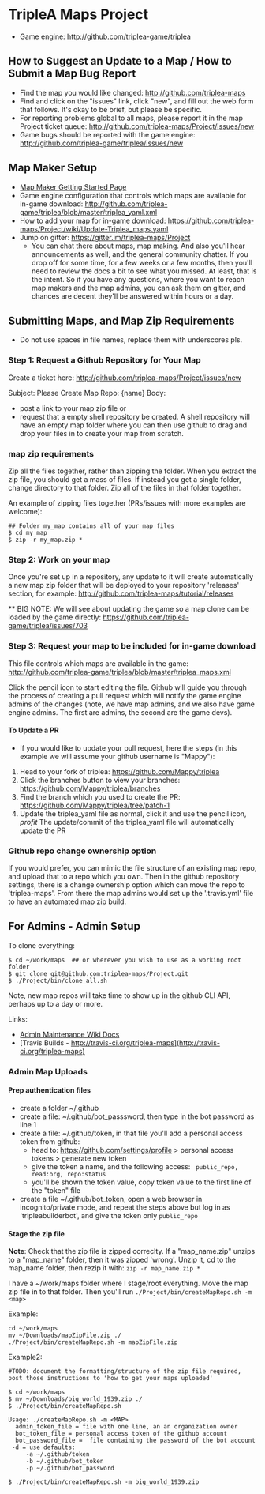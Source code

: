 # TripleA Maps Project
- Game engine:  http://github.com/triplea-game/triplea

## How to Suggest an Update to a Map / How to Submit a Map Bug Report

* Find the map you would like changed: http://github.com/triplea-maps
* Find and click on the "issues" link, click "new", and fill out the web form that follows. It's okay to be brief, but please be specific.
* For reporting problems global to all maps, please report it in the map Project ticket queue: http://github.com/triplea-maps/Project/issues/new
* Game bugs should be reported with the game engine: http://github.com/triplea-game/triplea/issues/new

## Map Maker Setup
- [Map Maker Getting Started Page](https://github.com/triplea-maps/Project/wiki/Map-Makers:--Getting-Started-and-Workflow)
- Game engine configuration that controls which maps are available for in-game download: http://github.com/triplea-game/triplea/blob/master/triplea_yaml.xml
- How to add your map for in-game download: https://github.com/triplea-maps/Project/wiki/Update-Triplea_maps.yaml
- Jump on gitter: https://gitter.im/triplea-maps/Project
  - You can chat there about maps, map making. And also you'll hear announcements as well, and the general community chatter. If you drop off for some time, for a few weeks or a few months, then you'll need to review the docs a bit to see what you missed. At least, that is the intent. So if you have any questions, where you want to reach map makers and the map admins, you can ask them on gitter, and chances are decent they'll be answered within hours or a day. 
 
  
## Submitting Maps, and Map Zip Requirements
* Do not use spaces in file names, replace them with underscores pls.

### Step 1: Request a Github Repository for Your Map

Create a ticket here: http://github.com/triplea-maps/Project/issues/new

Subject: Please Create Map Repo: {name}
Body:
- post a link to your map zip file
or
- request that a empty shell repository be created. A shell repository will have an empty map folder where you can then use github to drag and drop your files in to create your map from scratch.

### map zip requirements
Zip all the files together, rather than zipping the folder. When you extract the zip file, you should get a mass of files. If instead you get a single folder, change directory to that folder. Zip all of the files in that folder together.

An example of zipping files together (PRs/issues with more examples are welcome):
```
## Folder my_map contains all of your map files
$ cd my_map
$ zip -r my_map.zip *
```


### Step 2: Work on your map

Once you're set up in a repository, any update to it will create automatically a new map zip folder that will be deployed to your repository 'releases' section, for example:  http://github.com/triplea-maps/tutorial/releases

** BIG NOTE: We will see about updating the game so a map clone can be loaded by the game directly: https://github.com/triplea-game/triplea/issues/703


### Step 3: Request your map to be included for in-game download</h3>

This file controls which maps are available in the game: http://github.com/triplea-game/triplea/blob/master/triplea_maps.xml

Click the pencil icon to start editing the file. Github will guide you through the process of creating  a pull request which will notify the game engine admins of the changes (note, we have map admins, and we also have game engine admins. The first are admins, the second are the game devs). 

#### To Update a PR
* If you would like to update your pull request, here the steps (in this example we will assume your github username is "Mappy"):
1. Head to your fork of triplea: https://github.com/Mappy/triplea
2. Click the branches button to view your branches: https://github.com/Mappy/triplea/branches
3. Find the branch which you used to create the PR: https://github.com/Mappy/triplea/tree/patch-1
4. Update the triplea_yaml file as normal, click it and use the pencil icon,
*profit* The update/commit of the triplea_yaml file will automatically update the PR



### Github repo change ownership option

If you would prefer, you can mimic the file structure of an existing map repo, and upload that to a repo which you own. Then in the github repository settings, there is a change ownership option which can move the repo to 'triplea-maps'. From there the map admins would set up the '.travis.yml' file to have an automated map zip build.


## For Admins - Admin Setup

To clone everything:
```
$ cd ~/work/maps  ## or wherever you wish to use as a working root folder
$ git clone git@github.com:triplea-maps/Project.git
$ ./Project/bin/clone_all.sh
```
Note, new map repos will take time to show up in the github CLI API, perhaps up to a day or more. 


Links:
- [Admin Maintenance Wiki Docs](http://github.com/triplea-maps/Project/wiki/Adding-a-New-Official-Map-Repository)
- [Travis Builds - http://travis-ci.org/triplea-maps](http://travis-ci.org/triplea-maps)


### Admin Map Uploads

#### Prep authentication files
- create a folder ~/.github
- create a file: ~/.github/bot_passsword, then type in the bot password as line 1
- create a file: ~/.github/token, in that file you'll add a personal access token from github:
  - head to: https://github.com/settings/profile > personal access tokens > generate new token
  - give the token a name, and the following access: ` public_repo, read:org, repo:status`
  - you'll be shown the token value, copy token value to the first line of the "token" file
- create a file ~/.github/bot_token, open a web browser in incognito/private mode, and repeat the steps above but log in as 'tripleabuilderbot', and give the token only `public_repo`


#### Stage the zip file
**Note**: Check that the zip file is zipped correclty. If a "map_name.zip" unzips to a "map_name" folder, then it was zipped 'wrong'. Unzip it, cd to the map_name folder, then rezip it with: `zip -r map_name.zip *`

I have a ~/work/maps folder where I stage/root everything. Move the map zip file in to that folder. Then you'll run `./Project/bin/createMapRepo.sh -m <map>`


Example:
```
cd ~/work/maps
mv ~/Downloads/mapZipFile.zip ./
./Project/bin/createMapRepo.sh -m mapZipFile.zip
```

Example2:

```
#TODO: document the formatting/structure of the zip file required, post those instructions to 'how to get your maps uploaded'

$ cd ~/work/maps
$ mv ~/Downloads/big_world_1939.zip ./
$ ./Project/bin/createMapRepo.sh

Usage: ./createMapRepo.sh -m <MAP>
  admin_token_file = file with one line, an an organization owner
  bot_token_file = personal access token of the github account
  bot_password_file =  file containing the password of the bot account
 -d = use defaults:
     -a ~/.github/token
     -b ~/.github/bot_token
     -p ~/.github/bot_password

$ ./Project/bin/createMapRepo.sh -m big_world_1939.zip 

```

